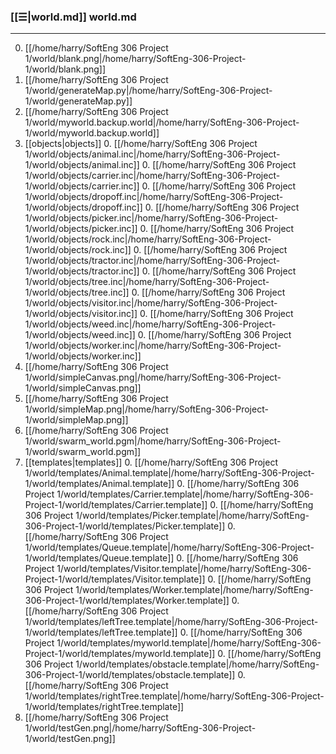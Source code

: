 
### [[☰|world.md]] world.md
---
0. [[/home/harry/SoftEng 306 Project 1/world/blank.png|/home/harry/SoftEng-306-Project-1/world/blank.png]]
0. [[/home/harry/SoftEng 306 Project 1/world/generateMap.py|/home/harry/SoftEng-306-Project-1/world/generateMap.py]]
0. [[/home/harry/SoftEng 306 Project 1/world/myworld.backup.world|/home/harry/SoftEng-306-Project-1/world/myworld.backup.world]]
0. [[objects|objects]]
    0. [[/home/harry/SoftEng 306 Project 1/world/objects/animal.inc|/home/harry/SoftEng-306-Project-1/world/objects/animal.inc]]
    0. [[/home/harry/SoftEng 306 Project 1/world/objects/carrier.inc|/home/harry/SoftEng-306-Project-1/world/objects/carrier.inc]]
    0. [[/home/harry/SoftEng 306 Project 1/world/objects/dropoff.inc|/home/harry/SoftEng-306-Project-1/world/objects/dropoff.inc]]
    0. [[/home/harry/SoftEng 306 Project 1/world/objects/picker.inc|/home/harry/SoftEng-306-Project-1/world/objects/picker.inc]]
    0. [[/home/harry/SoftEng 306 Project 1/world/objects/rock.inc|/home/harry/SoftEng-306-Project-1/world/objects/rock.inc]]
    0. [[/home/harry/SoftEng 306 Project 1/world/objects/tractor.inc|/home/harry/SoftEng-306-Project-1/world/objects/tractor.inc]]
    0. [[/home/harry/SoftEng 306 Project 1/world/objects/tree.inc|/home/harry/SoftEng-306-Project-1/world/objects/tree.inc]]
    0. [[/home/harry/SoftEng 306 Project 1/world/objects/visitor.inc|/home/harry/SoftEng-306-Project-1/world/objects/visitor.inc]]
    0. [[/home/harry/SoftEng 306 Project 1/world/objects/weed.inc|/home/harry/SoftEng-306-Project-1/world/objects/weed.inc]]
    0. [[/home/harry/SoftEng 306 Project 1/world/objects/worker.inc|/home/harry/SoftEng-306-Project-1/world/objects/worker.inc]]
0. [[/home/harry/SoftEng 306 Project 1/world/simpleCanvas.png|/home/harry/SoftEng-306-Project-1/world/simpleCanvas.png]]
0. [[/home/harry/SoftEng 306 Project 1/world/simpleMap.png|/home/harry/SoftEng-306-Project-1/world/simpleMap.png]]
0. [[/home/harry/SoftEng 306 Project 1/world/swarm_world.pgm|/home/harry/SoftEng-306-Project-1/world/swarm_world.pgm]]
0. [[templates|templates]]
    0. [[/home/harry/SoftEng 306 Project 1/world/templates/Animal.template|/home/harry/SoftEng-306-Project-1/world/templates/Animal.template]]
    0. [[/home/harry/SoftEng 306 Project 1/world/templates/Carrier.template|/home/harry/SoftEng-306-Project-1/world/templates/Carrier.template]]
    0. [[/home/harry/SoftEng 306 Project 1/world/templates/Picker.template|/home/harry/SoftEng-306-Project-1/world/templates/Picker.template]]
    0. [[/home/harry/SoftEng 306 Project 1/world/templates/Queue.template|/home/harry/SoftEng-306-Project-1/world/templates/Queue.template]]
    0. [[/home/harry/SoftEng 306 Project 1/world/templates/Visitor.template|/home/harry/SoftEng-306-Project-1/world/templates/Visitor.template]]
    0. [[/home/harry/SoftEng 306 Project 1/world/templates/Worker.template|/home/harry/SoftEng-306-Project-1/world/templates/Worker.template]]
    0. [[/home/harry/SoftEng 306 Project 1/world/templates/leftTree.template|/home/harry/SoftEng-306-Project-1/world/templates/leftTree.template]]
    0. [[/home/harry/SoftEng 306 Project 1/world/templates/myworld.template|/home/harry/SoftEng-306-Project-1/world/templates/myworld.template]]
    0. [[/home/harry/SoftEng 306 Project 1/world/templates/obstacle.template|/home/harry/SoftEng-306-Project-1/world/templates/obstacle.template]]
    0. [[/home/harry/SoftEng 306 Project 1/world/templates/rightTree.template|/home/harry/SoftEng-306-Project-1/world/templates/rightTree.template]]
0. [[/home/harry/SoftEng 306 Project 1/world/testGen.png|/home/harry/SoftEng-306-Project-1/world/testGen.png]]
